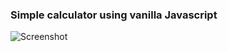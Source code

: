 ### Simple calculator using vanilla Javascript

![Screenshot](https://github.com/ellipapaioannou1/calculator/assets/64350200/860175b6-efb7-47b2-a362-c5a77dcc2740)
